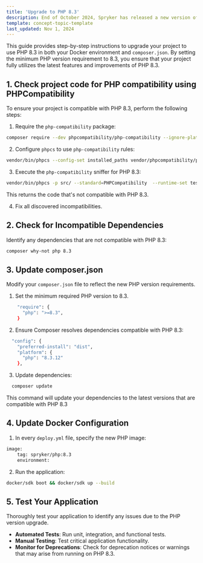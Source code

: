 ```yaml
---
title: 'Upgrade to PHP 8.3'
description: End of October 2024, Spryker has released a new version of its Demo Shops supporting PHP 8.3.
template: concept-topic-template
last_updated: Nov 1, 2024
---
```


This guide provides step-by-step instructions to upgrade your project to use PHP 8.3 in both your Docker environment and `composer.json`. 
By setting the minimum PHP version requirement to 8.3, you ensure that your project fully utilizes the latest features and improvements of PHP 8.3. 

## 1. Check project code for PHP compatibility using PHPCompatibility

To ensure your project is compatible with PHP 8.3, perform the following steps:

1. Require the `php-compatibility` package:

```bash
composer require --dev phpcompatibility/php-compatibility --ignore-platform-reqs
```

2. Configure `phpcs` to use `php-compatibility` rules:
```bash
vendor/bin/phpcs --config-set installed_paths vendor/phpcompatibility/php-compatibility
```

3. Execute the `php-compatibility` sniffer for PHP 8.3:

```bash
vendor/bin/phpcs -p src/ --standard=PHPCompatibility  --runtime-set testVersion 8.3
```

This returns the code that's not compatible with PHP 8.3.

4. Fix all discovered incompatibilities.

## 2. Check for Incompatible Dependencies

Identify any dependencies that are not compatible with PHP 8.3:

```bash
composer why-not php 8.3
```

## 3. Update composer.json

Modify your `composer.json` file to reflect the new PHP version requirements.

1. Set the minimum required PHP version to 8.3.

```bash
    "require": {
      "php": ">=8.3",
    }
``` 

2. Ensure Composer resolves dependencies compatible with PHP 8.3:

```bash
  "config": {
    "preferred-install": "dist",
    "platform": {
      "php": "8.3.12"
    },
```

3. Update dependencies:

```bash
  composer update
```

This command will update your dependencies to the latest versions that are compatible with PHP 8.3

## 4. Update Docker Configuration

1. In every `deploy.yml` file, specify the new PHP image:

```bash
image:
    tag: spryker/php:8.3
    environment:
```

2. Run the application:

```bash
docker/sdk boot && docker/sdk up --build
```

## 5. Test Your Application

Thoroughly test your application to identify any issues due to the PHP version upgrade.

 - **Automated Tests**: Run unit, integration, and functional tests.
 - **Manual Testing**: Test critical application functionality.
 - **Monitor for Deprecations**: Check for deprecation notices or warnings that may arise from running on PHP 8.3.
